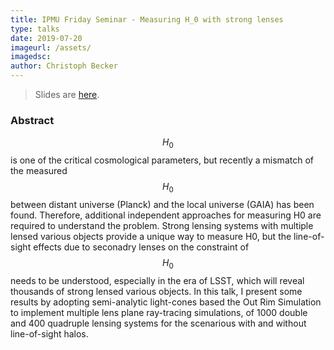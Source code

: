 ```yaml
---
title: IPMU Friday Seminar - Measuring H_0 with strong lenses
type: talks
date: 2019-07-20
imageurl: /assets/
imagedsc:    
author: Christoph Becker
---
```


> Slides are [here](/assets/talks/talks_ipmu_time_delays.html).

### Abstract

$$H_0$$ is one of the critical cosmological parameters, but recently a mismatch of the measured $$H_0$$ between distant universe (Planck) and the local universe (GAIA) has been found. Therefore, additional independent approaches for measuring H0 are required to understand the problem. Strong lensing systems with multiple lensed various objects provide a unique way to measure H0, but the line-of-sight effects due to seconadry lenses on the constraint of $$H_0$$ needs to be understood, especially in the era of LSST, which will reveal thousands of strong lensed various objects. In this talk, I present some results by adopting semi-analytic light-cones based the Out Rim Simulation to implement multiple lens plane ray-tracing simulations, of 1000 double and 400 quadruple lensing systems for the scenarious with and without line-of-sight halos.
